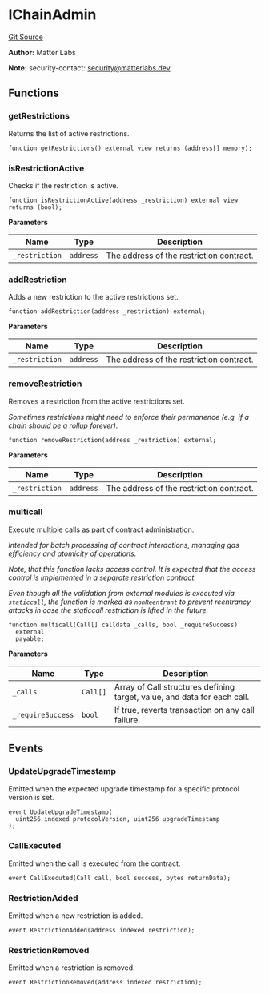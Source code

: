 # IChainAdmin
[Git Source](https://github.com/matter-labs/zksync-contracts/blob/a1506a91fd7e3b73aa6fe10caf12e32f39e26211/contracts/l1-contracts/governance/IChainAdmin.sol)

**Author:**
Matter Labs

**Note:**
security-contact: security@matterlabs.dev


## Functions
### getRestrictions

Returns the list of active restrictions.


```solidity
function getRestrictions() external view returns (address[] memory);
```

### isRestrictionActive

Checks if the restriction is active.


```solidity
function isRestrictionActive(address _restriction) external view returns (bool);
```
**Parameters**

|Name|Type|Description|
|----|----|-----------|
|`_restriction`|`address`|The address of the restriction contract.|


### addRestriction

Adds a new restriction to the active restrictions set.


```solidity
function addRestriction(address _restriction) external;
```
**Parameters**

|Name|Type|Description|
|----|----|-----------|
|`_restriction`|`address`|The address of the restriction contract.|


### removeRestriction

Removes a restriction from the active restrictions set.

*Sometimes restrictions might need to enforce their permanence (e.g. if a chain should be a rollup forever).*


```solidity
function removeRestriction(address _restriction) external;
```
**Parameters**

|Name|Type|Description|
|----|----|-----------|
|`_restriction`|`address`|The address of the restriction contract.|


### multicall

Execute multiple calls as part of contract administration.

*Intended for batch processing of contract interactions, managing gas efficiency and atomicity of operations.*

*Note, that this function lacks access control. It is expected that the access control is implemented in a separate restriction contract.*

*Even though all the validation from external modules is executed via `staticcall`, the function
is marked as `nonReentrant` to prevent reentrancy attacks in case the staticcall restriction is lifted in the future.*


```solidity
function multicall(Call[] calldata _calls, bool _requireSuccess)
  external
  payable;
```
**Parameters**

|Name|Type|Description|
|----|----|-----------|
|`_calls`|`Call[]`|Array of Call structures defining target, value, and data for each call.|
|`_requireSuccess`|`bool`|If true, reverts transaction on any call failure.|


## Events
### UpdateUpgradeTimestamp
Emitted when the expected upgrade timestamp for a specific protocol version is set.


```solidity
event UpdateUpgradeTimestamp(
  uint256 indexed protocolVersion, uint256 upgradeTimestamp
);
```

### CallExecuted
Emitted when the call is executed from the contract.


```solidity
event CallExecuted(Call call, bool success, bytes returnData);
```

### RestrictionAdded
Emitted when a new restriction is added.


```solidity
event RestrictionAdded(address indexed restriction);
```

### RestrictionRemoved
Emitted when a restriction is removed.


```solidity
event RestrictionRemoved(address indexed restriction);
```

